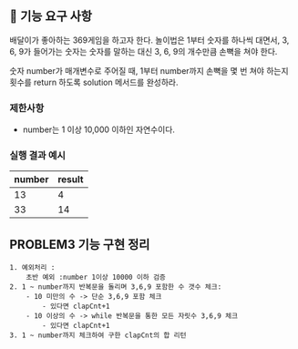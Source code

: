 ## 🚀 기능 요구 사항

배달이가 좋아하는 369게임을 하고자 한다. 놀이법은 1부터 숫자를 하나씩 대면서, 3, 6, 9가 들어가는 숫자는 숫자를 말하는 대신 3, 6, 9의 개수만큼 손뼉을 쳐야 한다.

숫자 number가 매개변수로 주어질 때, 1부터 number까지 손뼉을 몇 번 쳐야 하는지 횟수를 return 하도록 solution 메서드를 완성하라.

### 제한사항

- number는 1 이상 10,000 이하인 자연수이다.

### 실행 결과 예시

| number | result |
| --- | --- |
| 13 | 4 |
| 33 | 14 |


## PROBLEM3 기능 구현 정리
    1. 예외처리 :
        초반 예외 :number 1이상 10000 이하 검증
    2. 1 ~ number까지 반복문을 돌리며 3,6,9 포함한 수 갯수 체크:
        - 10 미만의 수 -> 단순 3,6,9 포함 체크
            - 있다면 clapCnt+1
        - 10 이상의 수 -> while 반복문을 통한 모든 자릿수 3,6,9 체크
            - 있다면 clapCnt+1
    3. 1 ~ number까지 체크하여 구한 clapCnt의 합 리턴